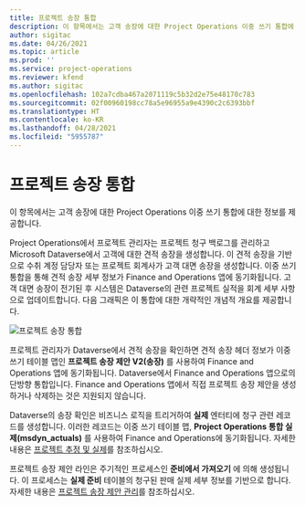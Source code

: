 ```yaml
---
title: 프로젝트 송장 통합
description: 이 항목에서는 고객 송장에 대한 Project Operations 이중 쓰기 통합에 대한 정보를 제공합니다.
author: sigitac
ms.date: 04/26/2021
ms.topic: article
ms.prod: ''
ms.service: project-operations
ms.reviewer: kfend
ms.author: sigitac
ms.openlocfilehash: 102a7cdba467a2071119c5b32d2e75e48170c783
ms.sourcegitcommit: 02f00960198cc78a5e96955a9e4390c2c6393bbf
ms.translationtype: HT
ms.contentlocale: ko-KR
ms.lasthandoff: 04/28/2021
ms.locfileid: "5955787"
---
```

# <a name="project-invoice-integration"></a>프로젝트 송장 통합

이 항목에서는 고객 송장에 대한 Project Operations 이중 쓰기 통합에 대한 정보를 제공합니다.

Project Operations에서 프로젝트 관리자는 프로젝트 청구 백로그를 관리하고 Microsoft Dataverse에서 고객에 대한 견적 송장을 생성합니다. 이 견적 송장을 기반으로 수취 계정 담당자 또는 프로젝트 회계사가 고객 대면 송장을 생성합니다. 이중 쓰기 통합을 통해 견적 송장 세부 정보가 Finance and Operations 앱에 동기화됩니다. 고객 대면 송장이 전기된 후 시스템은 Dataverse의 관련 프로젝트 실적을 회계 세부 사항으로 업데이트합니다. 다음 그래픽은 이 통합에 대한 개략적인 개념적 개요를 제공합니다.

   ![프로젝트 송장 통합](./media/DW5Invoicing.png)

프로젝트 관리자가 Dataverse에서 견적 송장을 확인하면 견적 송장 헤더 정보가 이중 쓰기 테이블 맵인 **프로젝트 송장 제안 V2(송장)** 를 사용하여 Finance and Operations 앱에 동기화됩니다. Dataverse에서 Finance and Operations 앱으로의 단방향 통합입니다. Finance and Operations 앱에서 직접 프로젝트 송장 제안을 생성하거나 삭제하는 것은 지원되지 않습니다.

Dataverse의 송장 확인은 비즈니스 로직을 트리거하여 **실제** 엔터티에 청구 관련 레코드를 생성합니다. 이러한 레코드는 이중 쓰기 테이블 맵, **Project Operations 통합 실제(msdyn\_actuals)** 를 사용하여 Finance and Operations에 동기화됩니다. 자세한 내용은 [프로젝트 추정 및 실제](resource-dual-write-estimates-actuals.md)를 참조하십시오. 

프로젝트 송장 제안 라인은 주기적인 프로세스인 **준비에서 가져오기** 에 의해 생성됩니다. 이 프로세스는 **실제 준비** 테이블의 청구된 판매 실제 세부 정보를 기반으로 합니다. 자세한 내용은 [프로젝트 송장 제안 관리](../invoicing/format-update-project-invoice-proposals.md#create-project-invoice-proposals)를 참조하십시오. 
